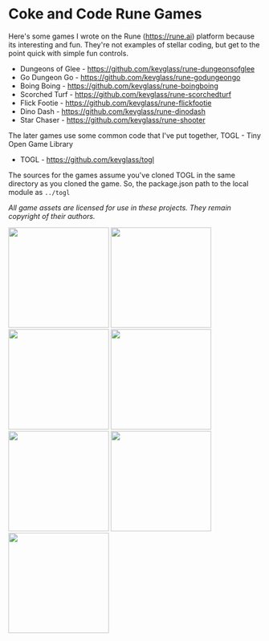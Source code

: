 # Coke and Code Rune Games

Here's some games I wrote on the Rune (https://rune.ai) platform because its interesting and fun. They're not examples of stellar coding, but get to the point quick with simple fun controls.

* Dungeons of Glee - https://github.com/kevglass/rune-dungeonsofglee
* Go Dungeon Go - https://github.com/kevglass/rune-godungeongo
* Boing Boing - https://github.com/kevglass/rune-boingboing
* Scorched Turf - https://github.com/kevglass/rune-scorchedturf
* Flick Footie - https://github.com/kevglass/rune-flickfootie
* Dino Dash - https://github.com/kevglass/rune-dinodash
* Star Chaser - https://github.com/kevglass/rune-shooter

The later games use some common code that I've put together, TOGL - Tiny Open Game Library

* TOGL - https://github.com/kevglass/togl

The sources for the games assume you've cloned TOGL in the same directory as you cloned the game. So, the package.json path to the local module as `../togl`

_All game assets are licensed for use in these projects. They remain copyright of their authors._

<img src="https://github.com/kevglass/dungeonsofglee/assets/3787210/1b23592d-40c5-4560-ac5f-1387782eaa78" width="200">
<img src="https://github.com/kevglass/rune-godungeongo/assets/3787210/9b3b2ef4-f0a7-4759-ab9d-6ae2340d8159" width="200">
<img src="https://github.com/kevglass/rune-boingboing/assets/3787210/99e8cda8-c16d-4013-a853-856dc8eef965" width="200">
<img src="https://github.com/kevglass/rune-scorchedturf/assets/3787210/96f8accc-1e37-4cd8-bacc-98057f20efca" width="200">
<img src="https://github.com/kevglass/rune-flickfootie/assets/3787210/f9c31e05-869d-4bfc-84a6-653b44a95e24" width="200">
<img src="https://github.com/kevglass/rune-dinodash/assets/3787210/38a82c94-2ec5-498f-9bf8-3f2fcb1c6d71" width="200">
<img src="https://github.com/kevglass/rune-shooter/assets/3787210/5bdfdbce-892f-4829-972f-537c7bc59b99" width="200">
